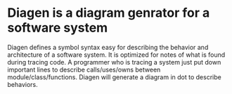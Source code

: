# Diagen is a diagram genrator for a software system

Diagen defines a symbol syntax easy for describing the behavior and
architecture of a software system.  It is optimized for notes of what
is found during tracing code.  A programmer who is tracing a system
just put down important lines to describe calls/uses/owns between
module/class/functions.  Diagen will generate a diagram in dot to
describe behaviors.
